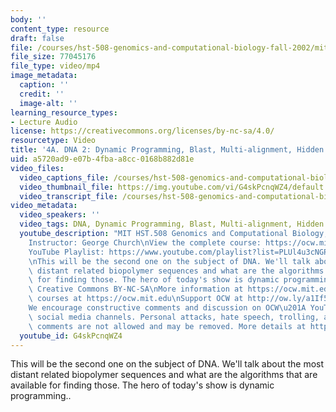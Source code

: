 ```yaml
---
body: ''
content_type: resource
draft: false
file: /courses/hst-508-genomics-and-computational-biology-fall-2002/mithst_508f02_lec4a_360p_16_9.mp4
file_size: 77045176
file_type: video/mp4
image_metadata:
  caption: ''
  credit: ''
  image-alt: ''
learning_resource_types:
- Lecture Audio
license: https://creativecommons.org/licenses/by-nc-sa/4.0/
resourcetype: Video
title: '4A. DNA 2: Dynamic Programming, Blast, Multi-alignment, Hidden Markov Models'
uid: a5720ad9-e07b-4fba-a8cc-0168b882d81e
video_files:
  video_captions_file: /courses/hst-508-genomics-and-computational-biology-fall-2002/199KKYjdh528YeaXReJQXI5peWAgDBflV_transcript.webvtt
  video_thumbnail_file: https://img.youtube.com/vi/G4skPcnqWZ4/default.jpg
  video_transcript_file: /courses/hst-508-genomics-and-computational-biology-fall-2002/199KKYjdh528YeaXReJQXI5peWAgDBflV_transcript.pdf
video_metadata:
  video_speakers: ''
  video_tags: DNA, Dynamic Programming, Blast, Multi-alignment, Hidden Markov Models
  youtube_description: "MIT HST.508 Genomics and Computational Biology, Fall 2002\n\
    Instructor: George Church\nView the complete course: https://ocw.mit.edu/courses/hst-508-genomics-and-computational-biology-fall-2002/\n\
    YouTube Playlist: https://www.youtube.com/playlist?list=PLUl4u3cNGP61gaHWysmlYNeGsuUI8y5GV\n\
    \nThis will be the second one on the subject of DNA. We'll talk about the most\
    \ distant related biopolymer sequences and what are the algorithms that are available\
    \ for finding those. The hero of today's show is dynamic programming..\n\nLicense:\
    \ Creative Commons BY-NC-SA\nMore information at https://ocw.mit.edu/terms\nMore\
    \ courses at https://ocw.mit.edu\nSupport OCW at http://ow.ly/a1If50zVRlQ\n\n\
    We encourage constructive comments and discussion on OCW\u201A YouTube and other\
    \ social media channels. Personal attacks, hate speech, trolling, and inappropriate\
    \ comments are not allowed and may be removed. More details at https://ocw.mit.edu/comments."
  youtube_id: G4skPcnqWZ4
---
```

This will be the second one on the subject of DNA. We'll talk about the most distant related biopolymer sequences and what are the algorithms that are available for finding those. The hero of today's show is dynamic programming..